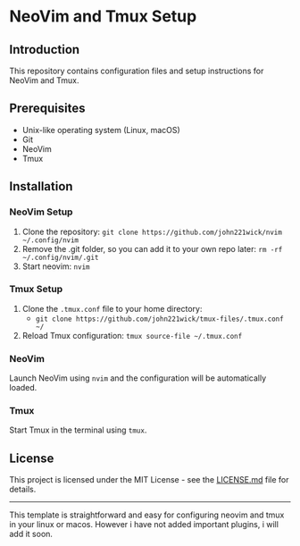 # NeoVim and Tmux Setup

## Introduction
This repository contains configuration files and setup instructions for NeoVim and Tmux.

## Prerequisites
- Unix-like operating system (Linux, macOS)
- Git
- NeoVim
- Tmux

## Installation

### NeoVim Setup
1. Clone the repository: `git clone https://github.com/john221wick/nvim ~/.config/nvim`
2. Remove the .git folder, so you can add it to your own repo later: `rm -rf ~/.config/nvim/.git`
3. Start neovim: `nvim`
   
### Tmux Setup
1. Clone the `.tmux.conf` file to your home directory:
   - `git clone https://github.com/john221wick/tmux-files/.tmux.conf ~/`
2. Reload Tmux configuration: `tmux source-file ~/.tmux.conf`

### NeoVim
Launch NeoVim using `nvim` and the configuration will be automatically loaded.

### Tmux
Start Tmux in the terminal using `tmux`.

## License
This project is licensed under the MIT License - see the [LICENSE.md](LICENSE.md) file for details.

---

This template is straightforward and easy for configuring neovim and tmux in your linux or macos. However i have not added important plugins, i will add it soon.
